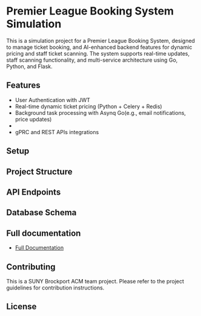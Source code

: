 # Premier League Booking System Simulation

This is a simulation project for a Premier League Booking System, designed to manage ticket booking, and AI-enhanced backend features for dynamic pricing and staff ticket scanning. The system supports real-time updates, staff scanning functionality, and multi-service architecture using Go, Python, and Flask.

## Features

- User Authentication with JWT
- Real-time dynamic ticket pricing (Python + Celery + Redis)
- Background task processing with Asynq Go(e.g., email notifications, price updates)
- 
- gPRC and REST APIs integrations


## Setup




## Project Structure


  

## API Endpoints




## Database Schema




## Full documentation

- [Full Documentation](app/doc/BACKEND_DOCUMENTATION.md)

## Contributing

This is a SUNY Brockport ACM team project. Please refer to the project guidelines for contribution instructions.

## License
